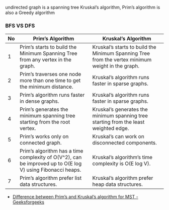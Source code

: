 
undirected graph is a spanning tree
Kruskal’s algorithm, Prim’s algorithm is also a Greedy algorithm

### BFS VS DFS

|  No    |  Prim’s Algorithm      |    Kruskal’s Algorithm     |
| -----  | ---------------------- | -------------------------- |
|    1   | Prim’s starts to build the Minimum Spanning Tree from any vertex in the graph. | Kruskal’s starts to build the Minimum Spanning Tree from the vertex minimum weight in the graph. |
|    2   | Prim’s traverses one node more than one time to get the minimum distance.   |  Kruskal’s algorithm runs faster in sparse graphs.      |
|    3   | Prim’s algorithm runs faster in dense graphs.        | Kruskal’s algorithm runs faster in sparse graphs.        |
|    4   | Prim’s generates the minimum spanning tree starting from the root vertex.        | Kruskal’s generates the minimum spanning tree starting from the least weighted edge.      |
|    5   | Prim’s works only on connected graph.        | Kruskal’s can work on disconnected components.       |
|    6   | Prim’s algorithm has a time complexity of O(V^2), can be improved up to O(E log V) using Fibonacci heaps. | Kruskal’s algorithm’s time complexity is O(E log V).        |
|    7   | Prim’s algorithm prefer list data structures.        | Kruskal’s algorithm prefer heap data structures.        |

- [Difference between Prim’s and Kruskal’s algorithm for MST - Geeksforgeeks](https://www.geeksforgeeks.org/difference-between-prims-and-kruskals-algorithm-for-mst/)
